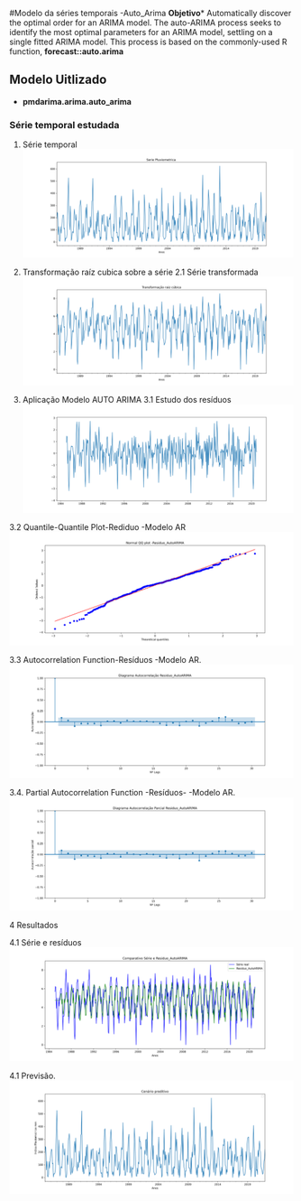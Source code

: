 
#Modelo da séries temporais -Auto_Arima
 **Objetivo*** Automatically discover the optimal order for an ARIMA model.  The auto-ARIMA process seeks to identify the most optimal parameters for an ARIMA model, settling on a single fitted ARIMA model. This process is based on the commonly-used R function, **forecast::auto.arima**

 ## Modelo Uitlizado

 - **pmdarima.arima.auto_arima**

 
 



### Série temporal estudada
1. Série temporal
![serie_temporal_estudada](serie_temporal_estudada.png)

2. Transformação raíz cubica sobre a série
2.1 Série transformada
![serie_raiz_cubica](serie_raiz_cubica.png )

3. Aplicação Modelo AUTO ARIMA
3.1 Estudo dos resíduos
![residuos_modelo_ar](residuo_autoarima.png)

3.2 Quantile-Quantile Plot-Rediduo -Modelo AR
![Quantile-Quantile Plot-Rediduo Série raíz cúbica](normal_qq_residuo_autoarima.png) 

3.3 Autocorrelation Function-Resíduos -Modelo AR.
![nomral_qq_plt_serie_raiz_cubica](diagrama_acf_residuo_autoarima.png)

3.4. Partial Autocorrelation Function -Resíduos- -Modelo AR.
![Parcial autocorreção residuos](diagrama_pacf_residuo_autoarima.png)

4 Resultados

4.1 Série e resíduos
![seire_e_residuos](serie_e_residuo.png)


4.1 Previsão.
![previsao_final](cenario_preditivo.png)